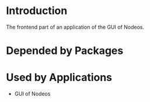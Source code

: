 # Introduction
The frontend part of an application of the GUI of Nodeos.

# Depended by Packages


# Used by Applications
* GUI of Nodeos
